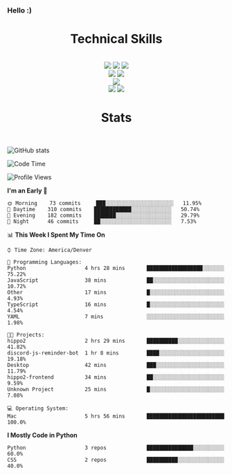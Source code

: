 ### Hello :)

<div align='center'>
  <h1>Technical Skills</h1><br>
  <img src = "https://img.shields.io/badge/-HTML5-E34F26?style=flat&logo=html5&logoColor=white"> <img src = "https://img.shields.io/badge/-CSS3-1572B6?style=flat&logo=css3&logoColor=white"> <img src="https://img.shields.io/badge/-Bootstrap-563D7C?style=flat&logo=bootstrap&logoColor=white"> <br />
  <img src="https://img.shields.io/badge/-django-black?style=flat&logo=django"> <img src="https://img.shields.io/badge/-Flask-0d7963?style=flat&logo=flask&logoColor=white"> <br/>
  <img src="https://img.shields.io/badge/-Python%203-black?style=flat&logo=python&logoColor=white"> <br/>
  <img src="https://img.shields.io/badge/-Problem%20Solving-ffa804?style=flat"> <img src="https://img.shields.io/badge/-Database%20Management-4d008f?style=flat"> <br>
</div>

<div align='center'>
  <h1>Stats</h1><br>
</div>

![GitHub stats](https://github-readme-stats.vercel.app/api?username=neverabsolute&count_private=true&include_all_commits=true&bg_color=0D1117&text_color=F3F3F3&title_color=E1E1E1)

<!--START_SECTION:waka-->
![Code Time](http://img.shields.io/badge/Code%20Time-451%20hrs%2020%20mins-blue)

![Profile Views](http://img.shields.io/badge/Profile%20Views-4-blue)

**I'm an Early 🐤** 

```text
🌞 Morning    73 commits     ███░░░░░░░░░░░░░░░░░░░░░░   11.95% 
🌆 Daytime    310 commits    ████████████░░░░░░░░░░░░░   50.74% 
🌃 Evening    182 commits    ███████░░░░░░░░░░░░░░░░░░   29.79% 
🌙 Night      46 commits     ██░░░░░░░░░░░░░░░░░░░░░░░   7.53%

```


📊 **This Week I Spent My Time On** 

```text
⌚︎ Time Zone: America/Denver

💬 Programming Languages: 
Python                   4 hrs 28 mins       ██████████████████░░░░░░░   75.22% 
JavaScript               38 mins             ██░░░░░░░░░░░░░░░░░░░░░░░   10.72% 
Other                    17 mins             █░░░░░░░░░░░░░░░░░░░░░░░░   4.93% 
TypeScript               16 mins             █░░░░░░░░░░░░░░░░░░░░░░░░   4.54% 
YAML                     7 mins              ░░░░░░░░░░░░░░░░░░░░░░░░░   1.98%

🐱‍💻 Projects: 
hippo2                   2 hrs 29 mins       ██████████░░░░░░░░░░░░░░░   41.82% 
discord-js-reminder-bot  1 hr 8 mins         ████░░░░░░░░░░░░░░░░░░░░░   19.18% 
Desktop                  42 mins             ███░░░░░░░░░░░░░░░░░░░░░░   11.79% 
hippo2-frontend          34 mins             ██░░░░░░░░░░░░░░░░░░░░░░░   9.59% 
Unknown Project          25 mins             █░░░░░░░░░░░░░░░░░░░░░░░░   7.08%

💻 Operating System: 
Mac                      5 hrs 56 mins       █████████████████████████   100.0%

```

**I Mostly Code in Python** 

```text
Python                   3 repos             ███████████████░░░░░░░░░░   60.0% 
CSS                      2 repos             ██████████░░░░░░░░░░░░░░░   40.0%

```



<!--END_SECTION:waka-->
